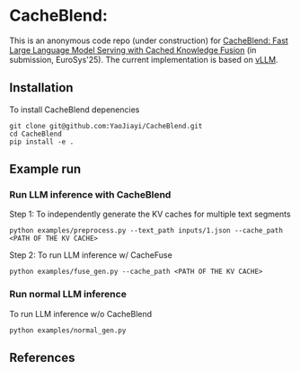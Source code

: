 # CacheBlend: 

This is an anonymous code repo (under construction) for [CacheBlend: Fast Large Language Model Serving with Cached Knowledge Fusion]() (in submission, EuroSys'25). The current implementation is based on [vLLM](https://github.com/vllm-project/vllm/tree/main).

## Installation
To install CacheBlend depenencies
```
git clone git@github.com:YaoJiayi/CacheBlend.git
cd CacheBlend
pip install -e .
```


## Example run
### Run LLM inference with CacheBlend
Step 1: To independently generate the KV caches for multiple text segments
```
python examples/preprocess.py --text_path inputs/1.json --cache_path <PATH OF THE KV CACHE>
```


Step 2: To run LLM inference w/ CacheFuse
```
python examples/fuse_gen.py --cache_path <PATH OF THE KV CACHE>
```

### Run normal LLM inference
To run LLM inference w/o CacheBlend
```
python examples/normal_gen.py
```
## References
